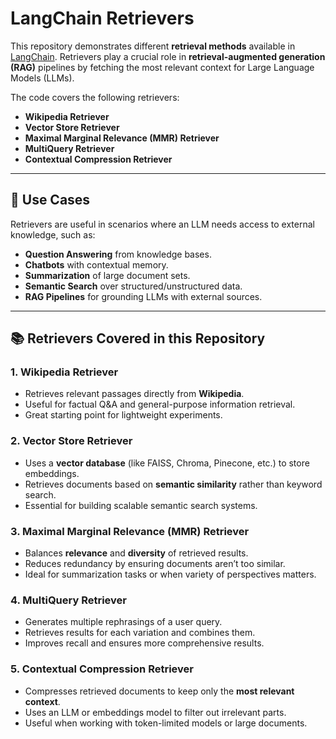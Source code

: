 # LangChain Retrievers  

This repository demonstrates different **retrieval methods** available in [LangChain](https://www.langchain.com/). Retrievers play a crucial role in **retrieval-augmented generation (RAG)** pipelines by fetching the most relevant context for Large Language Models (LLMs).  

The code covers the following retrievers:  

- **Wikipedia Retriever**  
- **Vector Store Retriever**  
- **Maximal Marginal Relevance (MMR) Retriever**  
- **MultiQuery Retriever**  
- **Contextual Compression Retriever**  

---

## 🚀 Use Cases  

Retrievers are useful in scenarios where an LLM needs access to external knowledge, such as:  

- **Question Answering** from knowledge bases.  
- **Chatbots** with contextual memory.  
- **Summarization** of large document sets.  
- **Semantic Search** over structured/unstructured data.  
- **RAG Pipelines** for grounding LLMs with external sources.  

---

## 📚 Retrievers Covered in this Repository  

### 1. **Wikipedia Retriever**  
- Retrieves relevant passages directly from **Wikipedia**.  
- Useful for factual Q&A and general-purpose information retrieval.  
- Great starting point for lightweight experiments.  

### 2. **Vector Store Retriever**  
- Uses a **vector database** (like FAISS, Chroma, Pinecone, etc.) to store embeddings.  
- Retrieves documents based on **semantic similarity** rather than keyword search.  
- Essential for building scalable semantic search systems.  

### 3. **Maximal Marginal Relevance (MMR) Retriever**  
- Balances **relevance** and **diversity** of retrieved results.  
- Reduces redundancy by ensuring documents aren’t too similar.  
- Ideal for summarization tasks or when variety of perspectives matters.  

### 4. **MultiQuery Retriever**  
- Generates multiple rephrasings of a user query.  
- Retrieves results for each variation and combines them.  
- Improves recall and ensures more comprehensive results.  

### 5. **Contextual Compression Retriever**  
- Compresses retrieved documents to keep only the **most relevant context**.  
- Uses an LLM or embeddings model to filter out irrelevant parts.  
- Useful when working with token-limited models or large documents.
